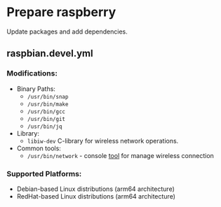 # Prepare raspberry
Update packages and add dependencies.

## raspbian.devel.yml

### Modifications:
- Binary Paths:
  - `/usr/bin/snap`
  - `/usr/bin/make`
  - `/usr/bin/gcc`
  - `/usr/bin/git`
  - `/usr/bin/jq`
- Library:
  - `libiw-dev` C-library for wireless network operations.
- Common tools:
  - `/usr/bin/network` - console [tool](https://github.com/mr-chelyshkin/rpi4_network_controller) for manage wireless connection

### Supported Platforms:
 - Debian-based Linux distributions (arm64 architecture)
 - RedHat-based Linux distributions (arm64 architecture)
